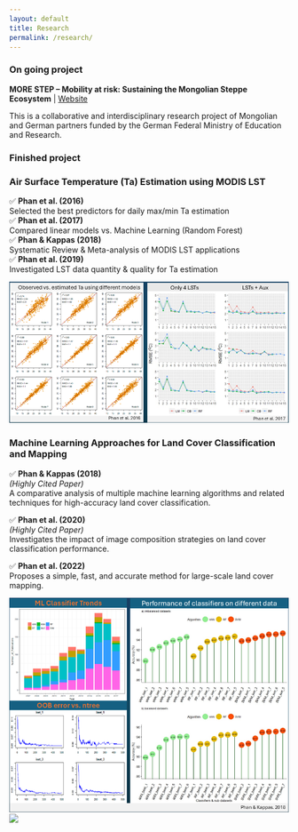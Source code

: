 ```yaml
---
layout: default
title: Research
permalink: /research/
---
```


### On going project

**MORE STEP – Mobility at risk: Sustaining the Mongolian Steppe Ecosystem** | [Website](https://www.morestep.org/)

This is a collaborative and interdisciplinary research project of Mongolian and German partners funded by the German Federal Ministry of Education and Research. 

### Finished project 

### Air Surface Temperature (Ta) Estimation using MODIS LST

✅ **Phan et al. (2016)**  
  Selected the best predictors for daily max/min Ta estimation  
✅ **Phan et al. (2017)**  
  Compared linear models vs. Machine Learning (Random Forest)  
✅ **Phan & Kappas (2018)**  
  Systematic Review & Meta-analysis of MODIS LST applications  
✅ **Phan et al. (2019)**  
  Investigated LST data quantity & quality for Ta estimation  

<img src="https://github.com/thanhnoiphan/thanhnoiphan.github.io/blob/main/assets/images/prj1_Ta_estimation.png?raw=true" style="max-width: 100%; height: auto;" />

### Machine Learning Approaches for Land Cover Classification and Mapping

✅ **Phan & Kappas (2018)**  
*(Highly Cited Paper)*  
A comparative analysis of multiple machine learning algorithms and related techniques for high-accuracy land cover classification.

✅ **Phan et al. (2020)**  
*(Highly Cited Paper)*  
Investigates the impact of image composition strategies on land cover classification performance.

✅ **Phan et al. (2022)**  
Proposes a simple, fast, and accurate method for large-scale land cover mapping.

<img src="https://github.com/thanhnoiphan/thanhnoiphan.github.io/blob/main/assets/images/prj2_LUC.png?raw=true" style="max-width: 100%; height: auto;" />

<br> 

<img src="https://github.com/thanhnoiphan/thanhnoiphan.github.io/blob/main/assets/images/prj3_LUC.jpg?raw=true" style="max-width: 100%; height: auto;" />


